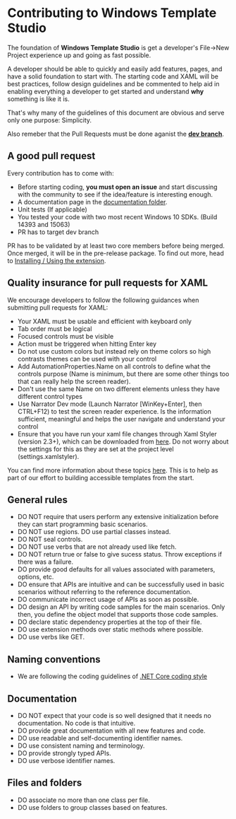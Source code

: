 # Contributing to Windows Template Studio

The foundation of **Windows Template Studio** is get a developer's File->New Project experience up and going as fast possible. 

A developer should be able to quickly and easily add features, pages, and have a solid foundation to start with.  The starting code and XAML will be best practices, follow design guidelines and be commented to help aid in enabling everything a developer to get started and understand **why** something is like it is.

That's why many of the guidelines of this document are obvious and serve only one purpose: Simplicity.

Also remeber that the Pull Requests must be done aganist the **[dev branch](https://github.com/Microsoft/WindowsTemplateStudio/tree/dev)**.

## A good pull request

Every contribution has to come with:

* Before starting coding, **you must open an issue** and start discussing with the community to see if the idea/feature is interesting enough.
* A documentation page in the [documentation folder](https://github.com/Microsoft/WindowsTemplateStudio/tree/master/docs).
* Unit tests (If applicable)
* You tested your code with two most recent Windows 10 SDKs. (Build 14393 and 15063)
* PR has to target dev branch

PR has to be validated by at least two core members before being merged.  Once merged, it will be in the pre-release package.  To find out more, head to [Installing / Using the extension](docs/getting-started-extension.md).

## Quality insurance for pull requests for XAML

We encourage developers to follow the following guidances when submitting pull requests for XAML:

* Your XAML must be usable and efficient with keyboard only
* Tab order must be logical
* Focused controls must be visible
* Action must be triggered when hitting Enter key
* Do not use custom colors but instead rely on theme colors so high contrasts themes can be used with your control
* Add AutomationProperties.Name on all controls to define what the controls purpose (Name is minimum, but there are some other things too that can really help the screen reader).
* Don't use the same Name on two different elements unless they have different control types
* Use Narrator Dev mode (Launch Narrator [WinKey+Enter], then CTRL+F12) to test the screen reader experience. Is the information sufficient, meaningful and helps the user navigate and understand your control
* Ensure that you have run your xaml file changes through Xaml Styler (version 2.3+), which can be downloaded from [here](https://visualstudiogallery.msdn.microsoft.com/3de2a3c6-def5-42c4-924d-cc13a29ff5b7). Do not worry about the settings for this as they are set at the project level (settings.xamlstyler).

You can find more information about these topics [here](https://blogs.msdn.microsoft.com/winuiautomation/2015/07/14/building-accessible-windows-universal-apps-introduction).  This is to help as part of our effort to building accessible templates from the start.

## General rules

* DO NOT require that users perform any extensive initialization before they can start programming basic scenarios.
* DO NOT use regions. DO use partial classes instead.
* DO NOT seal controls.
* DO NOT use verbs that are not already used like fetch.
* DO NOT return true or false to give sucess status. Throw exceptions if there was a failure.
* DO provide good defaults for all values associated with parameters, options, etc.
* DO ensure that APIs are intuitive and can be successfully used in basic scenarios without referring to the reference documentation.
* DO communicate incorrect usage of APIs as soon as possible. 
* DO design an API by writing code samples for the main scenarios. Only then, you define the object model that supports those code samples.
* DO declare static dependency properties at the top of their file.
* DO use extension methods over static methods where possible.
* DO use verbs like GET.

## Naming conventions

* We are following the coding guidelines of [.NET Core coding style](https://github.com/dotnet/corefx/blob/master/Documentation/coding-guidelines/coding-style.md)

## Documentation

* DO NOT expect that your code is so well designed that it needs no documentation. No code is that intuitive.
* DO provide great documentation with all new features and code.
* DO use readable and self-documenting identifier names.
* DO use consistent naming and terminology.
* DO provide strongly typed APIs.
* DO use verbose identifier names.

## Files and folders

* DO associate no more than one class per file.
* DO use folders to group classes based on features.

